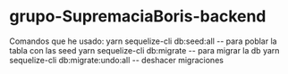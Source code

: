 # grupo-SupremaciaBoris-backend


Comandos que he usado:
yarn sequelize-cli db:seed:all                      -- para poblar la tabla con las seed
yarn sequelize-cli db:migrate                       -- para migrar la db
yarn sequelize-cli db:migrate:undo:all              -- deshacer migraciones
